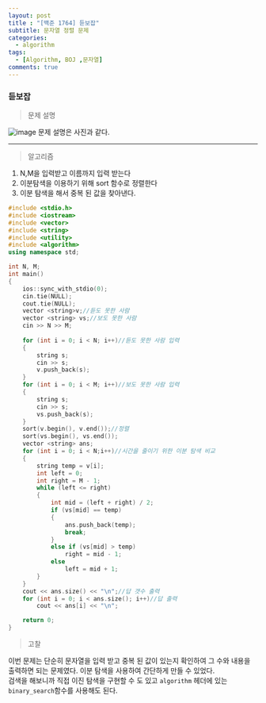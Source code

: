 ```yaml
---
layout: post
title : "[백준 1764] 듣보잡"
subtitle: 문자열 정렬 문제
categories:
  - algorithm
tags:
  - [Algorithm, BOJ ,문자열]
comments: true
---
```


### 듣보잡
> 문제 설명   

![image](https://user-images.githubusercontent.com/55472510/112263144-294e5980-8cb2-11eb-8e42-bc391f5e2f1a.png)
문제 설명은 사진과 같다. 
***
> 알고리즘
1. N,M을 입력받고 이름까지 입력 받는다
2. 이분탐색을 이용하기 위해 sort 함수로 정렬한다
3. 이분 탐색을 해서 중복 된 값을 찾아낸다.

```cpp
#include <stdio.h>
#include <iostream>
#include <vector>
#include <string>
#include <utility>
#include <algorithm>
using namespace std;

int N, M;
int main()
{		
	ios::sync_with_stdio(0);
	cin.tie(NULL);
	cout.tie(NULL);
	vector <string>v;//듣도 못한 사람
	vector <string> vs;//보도 못한 사람
	cin >> N >> M;
	
	for (int i = 0; i < N; i++)//듣도 못한 사람 입력
	{
		string s;
		cin >> s;
		v.push_back(s);
	}
	for (int i = 0; i < M; i++)//보도 못한 사람 입력
	{
		string s;
		cin >> s;
		vs.push_back(s);
	}
	sort(v.begin(), v.end());//정렬
	sort(vs.begin(), vs.end());
	vector <string> ans;
	for (int i = 0; i < N;i++)//시간을 줄이기 위한 이분 탐색 비교
	{
		string temp = v[i];
		int left = 0;
		int right = M - 1;
		while (left <= right)
		{
			int mid = (left + right) / 2;
			if (vs[mid] == temp)
			{
				ans.push_back(temp);
				break;
			}
			else if (vs[mid] > temp)
				right = mid - 1;
			else
				left = mid + 1;
		}
	}
	cout << ans.size() << "\n";//답 갯수 출력
	for (int i = 0; i < ans.size(); i++)//답 출력 
		cout << ans[i] << "\n";

	return 0;
}
```

> 고찰

이번 문제는 단순히 문자열을 입력 받고 중복 된 값이 있는지 확인하여 그 수와 내용을 출력하면 되는 문제였다. 이분 탐색을 사용하여 간단하게 만들 수 있었다.   
검색을 해보니까 직접 이진 탐색을 구현할 수 도 있고 `algorithm` 헤더에 있는 `binary_search`함수를 사용해도 된다.